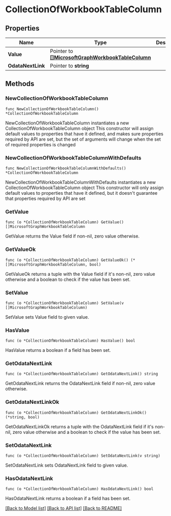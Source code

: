 # CollectionOfWorkbookTableColumn

## Properties

Name | Type | Description | Notes
------------ | ------------- | ------------- | -------------
**Value** | Pointer to [**[]MicrosoftGraphWorkbookTableColumn**](MicrosoftGraphWorkbookTableColumn.md) |  | [optional] 
**OdataNextLink** | Pointer to **string** |  | [optional] 

## Methods

### NewCollectionOfWorkbookTableColumn

`func NewCollectionOfWorkbookTableColumn() *CollectionOfWorkbookTableColumn`

NewCollectionOfWorkbookTableColumn instantiates a new CollectionOfWorkbookTableColumn object
This constructor will assign default values to properties that have it defined,
and makes sure properties required by API are set, but the set of arguments
will change when the set of required properties is changed

### NewCollectionOfWorkbookTableColumnWithDefaults

`func NewCollectionOfWorkbookTableColumnWithDefaults() *CollectionOfWorkbookTableColumn`

NewCollectionOfWorkbookTableColumnWithDefaults instantiates a new CollectionOfWorkbookTableColumn object
This constructor will only assign default values to properties that have it defined,
but it doesn't guarantee that properties required by API are set

### GetValue

`func (o *CollectionOfWorkbookTableColumn) GetValue() []MicrosoftGraphWorkbookTableColumn`

GetValue returns the Value field if non-nil, zero value otherwise.

### GetValueOk

`func (o *CollectionOfWorkbookTableColumn) GetValueOk() (*[]MicrosoftGraphWorkbookTableColumn, bool)`

GetValueOk returns a tuple with the Value field if it's non-nil, zero value otherwise
and a boolean to check if the value has been set.

### SetValue

`func (o *CollectionOfWorkbookTableColumn) SetValue(v []MicrosoftGraphWorkbookTableColumn)`

SetValue sets Value field to given value.

### HasValue

`func (o *CollectionOfWorkbookTableColumn) HasValue() bool`

HasValue returns a boolean if a field has been set.

### GetOdataNextLink

`func (o *CollectionOfWorkbookTableColumn) GetOdataNextLink() string`

GetOdataNextLink returns the OdataNextLink field if non-nil, zero value otherwise.

### GetOdataNextLinkOk

`func (o *CollectionOfWorkbookTableColumn) GetOdataNextLinkOk() (*string, bool)`

GetOdataNextLinkOk returns a tuple with the OdataNextLink field if it's non-nil, zero value otherwise
and a boolean to check if the value has been set.

### SetOdataNextLink

`func (o *CollectionOfWorkbookTableColumn) SetOdataNextLink(v string)`

SetOdataNextLink sets OdataNextLink field to given value.

### HasOdataNextLink

`func (o *CollectionOfWorkbookTableColumn) HasOdataNextLink() bool`

HasOdataNextLink returns a boolean if a field has been set.


[[Back to Model list]](../README.md#documentation-for-models) [[Back to API list]](../README.md#documentation-for-api-endpoints) [[Back to README]](../README.md)


